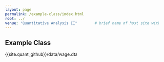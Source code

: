 ```yaml
---
layout: page
permalink: /example-class/index.html
root: ../
venue: "Quantitative Analysis II"        # brief name of host site without address 
---
```


## Example Class

  {{site.quant_github}}/data/wage.dta
